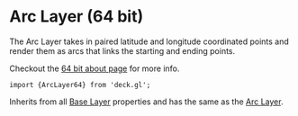 # Arc Layer (64 bit)

The Arc Layer takes in paired latitude and longitude coordinated points and
render them as arcs that links the starting and ending points.

Checkout the [64 bit about page](/docs/64-bits.md) for more info.

    import {ArcLayer64} from 'deck.gl';

Inherits from all [Base Layer](/docs/layers/base-layer.md) properties and has
the same as the [Arc Layer](/docs/layers/arc-layer.md).
